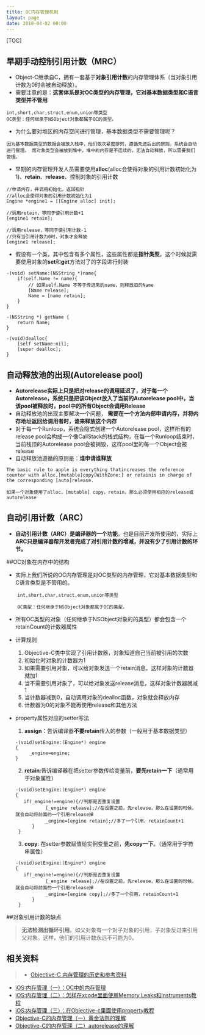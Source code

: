 ```yaml
---
title: OC内存管理机制
layout: page
date: 2018-04-02 00:00
---
```


[TOC]

## 早期手动控制引用计数（MRC）
- Object-C继承自C，拥有一套基于**对象引用计数**的内存管理体系（当对象引用计数为0时会被自动释放）。
- 需要注意的是：**这套体系是对OC类型的内存管理，它对基本数据类型和C语言类型并不管用**

```
int,short,char,struct,enum,union等类型
OC类型：任何继承于NSObject对象都属于OC的类型。
```

- 为什么要对堆区的内存空间进行管理，基本数据类型不需要管理呢？

```
因为基本数据类型的数据会被放入栈中，他们依次紧密排列，遵循先进后出的原则，系统会自动进行管理。 而对象类型会被放到堆中，堆中的内存是不连续的，无法自动释放，所以需要我们管理。
```

- 早期的内存管理开发人员需要使用**alloc**(alloc会使得对象的引用计数初始化为1)、**retain**、**release**、控制对象的引用计数

```
//申请内存，并调用初始化，返回指针
//alloc会使得对象的引用计数初始化为1
Engine *engine1 = [[Engine alloc] init]; 

//调用retain，等同于使引用计数+1
[engine1 retain];

//调用release，等同于使引用计数-1
//只有当引用计数为0时，对象才会释放
[engine1 release];
```

- 假设有一个类，其中包含有多个属性，这些属性都是**指针类型**，这个时候就需要使用对象的**set**和**get**方法对了的字段进行封装

```
-(void) setName:(NSString *)name{
    if(self.Name != name){
        // 如果self.Name 不等于传进来的name，则释放旧的Name
        [Name release];
        Name = [name retain];
    }
}

-(NSString *) getName {
    return Name;
}

-(void)dealloc{
    [self setName:nil];
    [super dealloc];
}
```



## 自动释放池的出现(Autorelease pool)

- **Autorelease实际上只是把对release的调用延迟了，对于每一个Autorelease，系统只是把该Object放入了当前的Autorelease pool中，当该pool被释放时，pool中的所有Object会调用Release**
- 自动释放池的出现主要解决一个问题， **需要在一个方法内部申请内存，并将内存地址返回给调用者时，谁来释放这个内存**
- 对于每一个Runloop，系统会隐式创建一个Autorelease pool，这样所有的release pool会构成一个像CallStack的栈式结构，在每一个Runloop结束时，当前栈顶的Autorelease pool会被销毁，这样pool里的每一个Object会被release
- 自动释放池遵循的原则是：**谁申请谁释放**

```
The basic rule to apple is everything thatincreases the reference counter with alloc,[mutable]copy[WithZone:] or retainis in charge of the corresponding [auto]release.

如果一个对象使用了alloc，[mutable] copy，retain，那么必须使用相应的release或autorelease
```

## 自动引用计数（ARC）

- **自动引用计数（ARC）是编译器的一个功能**，也是目前开发所使用的，实际上**ARC只是编译器帮开发者完成了对引用计数的增减，并没有少了引用计数的环节。**


##OC对象在内存中的结构

- 实际上我们所说的OC内存管理是对OC类型的内存管理，它对基本数据类型和C语言类型是不管用的。

```
    int,short,char,struct,enum,union等类型
    
    OC类型：任何继承于NSObject对象都属于OC的类型。
```

- 所有OC类型的对象（任何继承于NSObject对象的的类型）都会包含一个retainCount的计数器属性

- 计算规则
    1. Objective-C类中实现了引用计数器，对象知道自己当前被引用的次数
    2. 初始化时对象的计数器为1
    3. 如果需要引用对象，可以给对象发送一个retain消息，这样对象的计数器就加1
    4. 当不需要引用对象了，可以给对象发送release消息，这样对象计数器就减1
    5. 当计数器减到0，自动调用对象的dealloc函数，对象就会释放内存
    6. 计数器为0的对象不能再使用release和其他方法

- property属性对应的setter写法
    
    1. **assign**：告诉编译器**不要retain**传入的参数（一般用于基本数据类型）
        
    ```
    -(void)setEngine:(Engine*) engine  
    {  
         _engine=engine;  
    }  
    ```
    
    2. **retain**:告诉编译器在把setter参数传给变量前，**要先retain一下**（通常用于对象属性）
        
    ```
    -(void)setEngine:(Engine*) engine  
    {  
       if(_engine!=engine){//判断是否重复设置  
               [_engine release];//在设置之前，先release，那么在设置的时候，就会自动将前面的一个引用release掉  
               _engine=[engine retain];//多了一个引用，retainCount+1  
          }  
     }  
    ```
        
    3. **copy**: 在setter参数赋值给实例变量之前，**先copy一下**。（通常用于字符串属性）

    ```
    -(void)setEngine:(Engine*) engine  
    {  
       if(_engine!=engine){//判断是否重复设置  
               [_engine release];//在设置之前，先release，那么在设置的时候，就会自动将前面的一个引用release掉  
               _engine=[engine copy];//多了一个引用，retainCount+1  
          }  
     }  
    ```
    
##对象引用计数的缺点
> **无法检测出循环引用**。如父对象有一个对子对象的引用，子对象反过来引用父对象。这样，他们的引用计数永远不可能为0。

## 相关资料

>- [Objective-C 内存管理的历史和参考资料](https://segmentfault.com/a/1190000002879323)
- [iOS:内存管理（一）：OC中的内存管理](http://www.cnblogs.com/mybkn/articles/3123967.html)
- [iOS:内存管理（二）：怎样在xcode里面使用Memory Leaks和Instruments教程](http://www.cnblogs.com/mybkn/articles/3123981.html)
- [iOS:内存管理（三）：在Objective-c里面使用property教程](http://www.cnblogs.com/mybkn/articles/3124000.html)
- [Objective-C的内存管理（一）黄金法则的理解](https://blog.csdn.net/lonelyroamer/article/details/7666851)
- [Objective-C的内存管理（二）autorelease的理解](https://blog.csdn.net/lonelyroamer/article/details/7673940)


